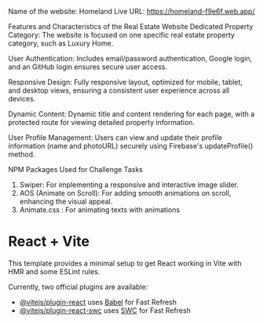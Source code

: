 Name of the website: Homeland
Live URL: https://homeland-f9e6f.web.app/

<!-- Features -->
Features and Characteristics of the Real Estate Website
Dedicated Property Category: The website is focused on one specific real estate property category, such as Luxury Home.

User Authentication: Includes email/password authentication, Google login, and an GitHub login ensures secure user access.

Responsive Design: Fully responsive layout, optimized for mobile, tablet, and desktop views, ensuring a consistent user experience across all devices.

Dynamic Content: Dynamic title and content rendering for each page, with a protected route for viewing detailed property information.

User Profile Management: Users can view and update their profile information (name and photoURL) securely using Firebase's updateProfile() method.

NPM Packages Used for Challenge Tasks
1. Swiper: For implementing a responsive and interactive image slider.
2. AOS (Animate on Scroll): For adding smooth animations on scroll, enhancing the visual appeal.
3. Animate.css : For animating texts with animations

# React + Vite

This template provides a minimal setup to get React working in Vite with HMR and some ESLint rules.

Currently, two official plugins are available:

- [@vitejs/plugin-react](https://github.com/vitejs/vite-plugin-react/blob/main/packages/plugin-react/README.md) uses [Babel](https://babeljs.io/) for Fast Refresh
- [@vitejs/plugin-react-swc](https://github.com/vitejs/vite-plugin-react-swc) uses [SWC](https://swc.rs/) for Fast Refresh
